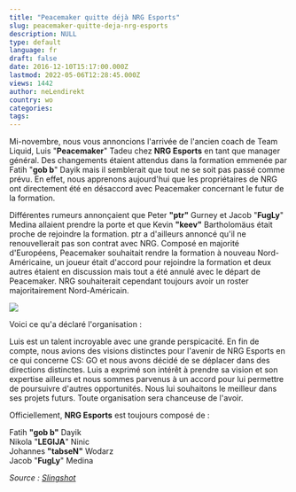 ```yaml
---
title: "Peacemaker quitte déjà NRG Esports"
slug: peacemaker-quitte-deja-nrg-esports
description: NULL
type: default
language: fr
draft: false
date: 2016-12-10T15:17:00.000Z
lastmod: 2022-05-06T12:28:45.000Z
views: 1442
author: neLendirekt
country: wo
categories:
tags:
---
```

Mi-novembre, nous vous annoncions l'arrivée de l'ancien coach de Team Liquid, Luis "**Peacemaker**" Tadeu chez **NRG Esports** en tant que manager général. Des changements étaient attendus dans la formation emmenée par Fatih "**gob b**" Dayik mais il semblerait que tout ne se soit pas passé comme prévu. En effet, nous apprenons aujourd'hui que les propriétaires de NRG ont directement été en désaccord avec Peacemaker concernant le futur de la formation.

Différentes rumeurs annonçaient que Peter **"ptr"** Gurney et Jacob "**FugLy**" Medina allaient prendre la porte et que Kevin **"keev"** Bartholomäus était proche de rejoindre la formation. ptr a d'ailleurs annoncé qu'il ne renouvellerait pas son contrat avec NRG. Composé en majorité d'Européens, Peacemaker souhaitait rendre la formation à nouveau Nord-Américaine, un joueur était d'accord pour rejoindre la formation et deux autres étaient en discussion mais tout a été annulé avec le départ de Peacemaker. NRG souhaiterait cependant toujours avoir un roster majoritairement Nord-Américain.

![](/storage/images/582f4fea616a5_14679141109263jpeg)

Voici ce qu'a déclaré l'organisation :

Luis est un talent incroyable avec une grande perspicacité. En fin de compte, nous avions des visions distinctes pour l'avenir de NRG Esports en ce qui concerne CS: GO et nous avons décidé de se déplacer dans des directions distinctes. Luis a exprimé son intérêt à prendre sa vision et son expertise ailleurs et nous sommes parvenus à un accord pour lui permettre de poursuivre d'autres opportunités. Nous lui souhaitons le meilleur dans ses projets futurs. Toute organisation sera chanceuse de l'avoir. 

Officiellement, **NRG Esports** est toujours composé de :

Fatih **"gob b"** Dayik  
Nikola "**LEGIJA**" Ninic  
Johannes **"tabseN"** Wodarz  
Jacob "**FugLy**" Medina

_Source : [Slingshot](https://slingshotesports.com/2016/12/09/dekay-peacemaker-out-as-coachgm-of-nrg-according-to-sources/)_
